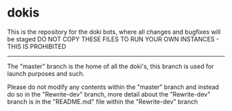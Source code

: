 # dokis
This is the repository for the doki bots, where all changes and bugfixes will be staged
DO NOT COPY THESE FILES TO RUN YOUR OWN INSTANCES - THIS IS PROHIBITED


----------------------------------------------------------------------------------------------

The "master" branch is the home of all the doki's, this branch is used for launch purposes and such.

Please do not modify any contents within the "master" branch and instead do so in the "Rewrite-dev" branch, more detail about the "Rewrite-dev" branch is in the "README.md" file within the "Rewrite-dev" branch


